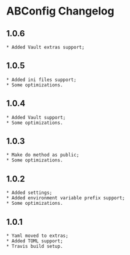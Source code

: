 ABConfig Changelog
==================


1.0.6
-----

    * Added Vault extras support;


1.0.5
-----

    * Added ini files support;
    * Some optimizations.


1.0.4
-----

    * Added Vault support;
    * Some optimizations.


1.0.3
-----

    * Make do method as public;
    * Some optimizations.


1.0.2
-----

    * Added settings;
    * Added environment variable prefix support;
    * Some optimizations.


1.0.1
-----

    * Yaml moved to extras;
    * Added TOML support;
    * Travis build setup.